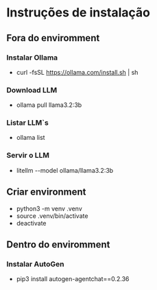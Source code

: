 # Instruções de instalação

## Fora do enviromment

### Instalar Ollama

* curl -fsSL <https://ollama.com/install.sh> | sh

### Download LLM

* ollama pull llama3.2:3b

### Listar LLM`s

* ollama list

### Servir o LLM

* litellm --model ollama/llama3.2:3b

## Criar environment

* python3 -m venv .venv
* source .venv/bin/activate
* deactivate

## Dentro do enviromment

### Instalar AutoGen

* pip3 install autogen-agentchat==0.2.36
